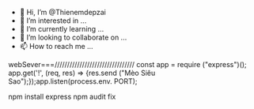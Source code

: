 - 👋 Hi, I’m @Thienemdepzai
- 👀 I’m interested in ...
- 🌱 I’m currently learning ...
- 💞️ I’m looking to collaborate on ...
- 📫 How to reach me ...

<!---
Thienemdepzai/Thienemdepzai is a ✨ special ✨ repository because its `README.md` (this file) appears on your GitHub profile.
You can click the Preview link to take a look at your changes.
--->



webSever===////////////////////////////////
const app = require ("express")(); app.get('!', (req, res) => {res.send ("Mèo Siêu Sao");});app.listen(process.env. PORT);

npm install express
npm audit fix
